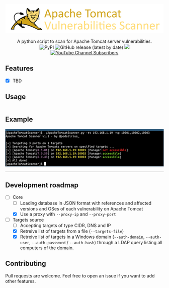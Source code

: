 ![](./.github/banner.png)

<p align="center">
  A python script to scan for Apache Tomcat server vulnerabilities.
  <br>
  <img alt="PyPI" src="https://img.shields.io/pypi/v/apachetomcatscanner">
  <img alt="GitHub release (latest by date)" src="https://img.shields.io/github/v/release/p0dalirius/ApacheTomcatScanner">
  <a href="https://twitter.com/intent/follow?screen_name=podalirius_" title="Follow"><img src="https://img.shields.io/twitter/follow/podalirius_?label=Podalirius&style=social"></a>
  <a href="https://www.youtube.com/c/Podalirius_?sub_confirmation=1" title="Subscribe"><img alt="YouTube Channel Subscribers" src="https://img.shields.io/youtube/channel/subscribers/UCF_x5O7CSfr82AfNVTKOv_A?style=social"></a>
  <br>
</p>

## Features

 - [x] TBD

## Usage

```

```

## Example

![](./.github/example.png)

---

## Development roadmap

 - [ ] Core
    + [ ] Loading database in JSON format with references and affected versions and OSes of each vulnerability on Apache Tomcat
    + [x] Use a proxy with `--proxy-ip` and `--proxy-port`
   
 - [ ] Targets source
    + [ ] Accepting targets of type CIDR, DNS and IP
    + [x] Retreive list of targets from a file (`--targets-file`)
    + [x] Retreive list of targets in a Windows domain (`--auth-domain`, `--auth-user`, `--auth-password` / `--auth-hash`) through a LDAP query listing all computers of the domain.

## Contributing

Pull requests are welcome. Feel free to open an issue if you want to add other features.
